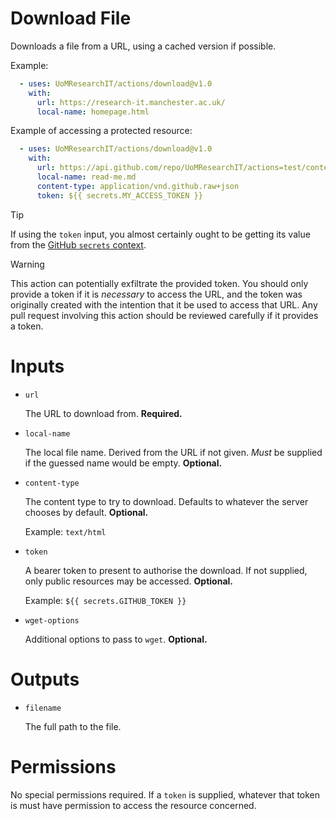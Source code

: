 # Download File

Downloads a file from a URL, using a cached version if possible.

Example:
```yml
  - uses: UoMResearchIT/actions/download@v1.0
    with:
      url: https://research-it.manchester.ac.uk/
      local-name: homepage.html
```

Example of accessing a protected resource:
```yml
  - uses: UoMResearchIT/actions/download@v1.0
    with:
      url: https://api.github.com/repo/UoMResearchIT/actions=test/contents/README.md
      local-name: read-me.md
      content-type: application/vnd.github.raw+json
      token: ${{ secrets.MY_ACCESS_TOKEN }}
```

> [!TIP]
> If using the `token` input, you almost certainly ought to be getting its value from the
> [GitHub `secrets` context](https://docs.github.com/en/actions/security-for-github-actions/security-guides/using-secrets-in-github-actions).

> [!WARNING]
> This action can potentially exfiltrate the provided token. You should only provide a token if it is _necessary_ to access the URL, and the token was originally created with the intention that it be used to access that URL. Any pull request involving this action should be reviewed carefully if it provides a token.


# Inputs
* `url`

  The URL to download from. **Required.**

* `local-name`

  The local file name. Derived from the URL if not given.
  _Must_ be supplied if the guessed name would be empty. **Optional.**

* `content-type`

  The content type to try to download.
  Defaults to whatever the server chooses by default. **Optional.**

  Example: `text/html`

* `token`

  A bearer token to present to authorise the download.
  If not supplied, only public resources may be accessed. **Optional.**

  Example: `${{ secrets.GITHUB_TOKEN }}`

* `wget-options`

  Additional options to pass to `wget`. **Optional.**

# Outputs
* `filename`

  The full path to the file.

# Permissions
No special permissions required.
If a `token` is supplied, whatever that token is must have permission to access the resource concerned.
